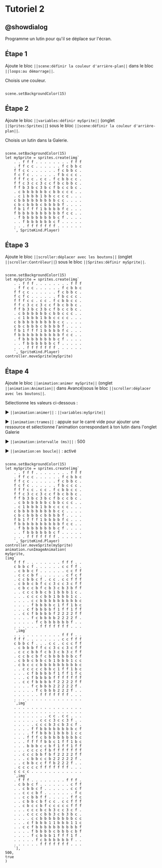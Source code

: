 # Tutoriel 2

## @showdialog

Programme un lutin pour qu'il se déplace sur l'écran.

## Étape 1

Ajoute le bloc ``||scene:définir la couleur d'arrière-plan||`` dans le bloc ``||loops:au démarrage||``.

Choisis une couleur.

```blocks

scene.setBackgroundColor(15)

```

## Étape 2

Ajoute le bloc ``||variables:définir mySprite||`` (onglet ``||Sprites:Sprites||``) sous le bloc ``||scene:définir la couleur d'arrière-plan||``.

Choisis un lutin dans la Galerie.

```blocks

scene.setBackgroundColor(15)
let mySprite = sprites.create(img`
    . . f f f . . . . . . . . f f f 
    . f f c c . . . . . . f c b b c 
    f f c c . . . . . . f c b b c . 
    f c f c . . . . . . f b c c c . 
    f f f c c . c c . f c b b c c . 
    f f c 3 c c 3 c c f b c b b c . 
    f f b 3 b c 3 b c f b c c b c . 
    . c b b b b b b c b b c c c . . 
    . c 1 b b b 1 b b c c c c . . . 
    c b b b b b b b b b c c . . . . 
    c b c b b b c b b b b f . . . . 
    f b 1 f f f 1 b b b b f c . . . 
    f b b b b b b b b b b f c c . . 
    . f b b b b b b b b c f . . . . 
    . . f b b b b b b c f . . . . . 
    . . . f f f f f f f . . . . . . 
    `, SpriteKind.Player)

```

## Étape 3

Ajoute le bloc ``||scroller:déplacer avec les boutons||`` (onglet ``||scroller:Contrôleur||``) sous le bloc ``||Sprites:définir mySprite||``.

```blocks

scene.setBackgroundColor(15)
let mySprite = sprites.create(img`
    . . f f f . . . . . . . . f f f 
    . f f c c . . . . . . f c b b c 
    f f c c . . . . . . f c b b c . 
    f c f c . . . . . . f b c c c . 
    f f f c c . c c . f c b b c c . 
    f f c 3 c c 3 c c f b c b b c . 
    f f b 3 b c 3 b c f b c c b c . 
    . c b b b b b b c b b c c c . . 
    . c 1 b b b 1 b b c c c c . . . 
    c b b b b b b b b b c c . . . . 
    c b c b b b c b b b b f . . . . 
    f b 1 f f f 1 b b b b f c . . . 
    f b b b b b b b b b b f c c . . 
    . f b b b b b b b b c f . . . . 
    . . f b b b b b b c f . . . . . 
    . . . f f f f f f f . . . . . . 
    `, SpriteKind.Player)
controller.moveSprite(mySprite)

```

## Étape 4

Ajoute le bloc ``||animation:animer mySprite||`` (onglet ``||animation:Animation||`` dans Avancé)sous le bloc ``||scroller:déplacer avec les boutons||``.

Sélectionne les valeurs ci-dessous :

► ``||animation:animer||`` : ``||variables:mySprite||``

► ``||animation:trames||`` : appuie sur le carré vide pour ajouter une ressource et sélectionne l'animation correspondant à ton lutin dans l'onglet Galerie

► ``||animation:intervalle (ms)||`` : 500 

► ``||animation:en boucle||`` : activé

```blocks

scene.setBackgroundColor(15)
let mySprite = sprites.create(img`
    . . f f f . . . . . . . . f f f 
    . f f c c . . . . . . f c b b c 
    f f c c . . . . . . f c b b c . 
    f c f c . . . . . . f b c c c . 
    f f f c c . c c . f c b b c c . 
    f f c 3 c c 3 c c f b c b b c . 
    f f b 3 b c 3 b c f b c c b c . 
    . c b b b b b b c b b c c c . . 
    . c 1 b b b 1 b b c c c c . . . 
    c b b b b b b b b b c c . . . . 
    c b c b b b c b b b b f . . . . 
    f b 1 f f f 1 b b b b f c . . . 
    f b b b b b b b b b b f c c . . 
    . f b b b b b b b b c f . . . . 
    . . f b b b b b b c f . . . . . 
    . . . f f f f f f f . . . . . . 
    `, SpriteKind.Player)
controller.moveSprite(mySprite)
animation.runImageAnimation(
mySprite,
[img`
    f f f . . . . . . . . f f f . . 
    c b b c f . . . . . . c c f f . 
    . c b b c f . . . . . . c c f f 
    . c c c b f . . . . . . c f c f 
    . c c b b c f . c c . c c f f f 
    . c b b c b f c c 3 c c 3 c f f 
    . c b c c b f c b 3 c b 3 b f f 
    . . c c c b b c b 1 b b b 1 c . 
    . . . c c c c b b 1 b b b 1 c . 
    . . . . c c b b b b b b b b b c 
    . . . . f b b b b c 1 f f 1 b c 
    . . . c f b b b b f 1 f f 1 f f 
    . . c c f b b b b f 2 2 2 2 f f 
    . . . . f c b b b b 2 2 2 2 f . 
    . . . . . f c b b b b b b f . . 
    . . . . . . f f f f f f f . . . 
    `,img`
    . . . . . . . . . . . f f f . . 
    f f f . . . . . . . . c c f f f 
    c b b c f . . . c c . c c c f f 
    . c b b b f f c c 3 c c 3 c f f 
    . c c c b b f c b 3 c b 3 c f f 
    . c c b c b f c b b b b b b c f 
    . c b b c b b c b 1 b b b 1 c c 
    . c b c c c b b b b b b b b b c 
    . . c c c c c b b c 1 f f 1 b c 
    . . . c f b b b b f 1 f f 1 f c 
    . . . c f b b b b f f f f f f f 
    . . c c f b b b b f 2 2 2 2 f f 
    . . . . f c b b b 2 2 2 2 2 f . 
    . . . . . f c b b b 2 2 2 f . . 
    . . . . . . f f f f f f f . . . 
    . . . . . . . . . . . . . . . . 
    `,img`
    . . . . . . . . . . . . . . . . 
    . . . . . . . . . . . . . . . . 
    . . . . . . . . c c . c c . . . 
    . . . . . . c c c 3 c c 3 f . . 
    . . . . . c c c b 3 c b 3 c f . 
    . . . . f f b b b b b b b b c f 
    . . . . f f b b b 1 b b b 1 c c 
    . . . f f f c b b b b b b b b c 
    . . . f f f f b b c 1 f f 1 b c 
    . . . b b b c c b f 1 f f 1 f f 
    . . . c c c c f b f f f f f f f 
    . . c c c b b f b f 2 2 2 2 f f 
    . . . c b b c c b 2 2 2 2 2 f . 
    . . c b b c c f f b 2 2 2 f . . 
    . c c c c c f f f f f f f . . . 
    c c c c . . . . . . . . . . . . 
    `,img`
    . f f f . . . . . . . . f f f . 
    . c b b c f . . . . . . . c f f 
    . . c b b c f . . . . . . c c f 
    . . c c c b f . . . . . . . f c 
    . . c c b b f f . . . . . f f c 
    . . c b b c b f c c . c c f f f 
    . . c b c c b f c c c c c f f f 
    . . . c c c b c b 3 c c 3 c f . 
    . . . c c c c b b 3 c b 3 b c . 
    . . . . c c b b b b b b b b c c 
    . . . c f b b b 1 1 b b b 1 1 c 
    . . c c f b b b b b b b b b b f 
    . . . . f b b b b c b b b c b f 
    . . . . f c b b b 1 f f f 1 f . 
    . . . . . f c b b b b b b f . . 
    . . . . . . f f f f f f f . . . 
    `],
500,
true
)

```
